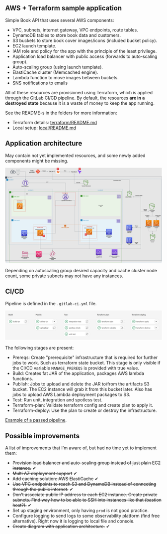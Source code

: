 ## AWS + Terraform sample application

Simple Book API that uses several AWS components:

 - VPC, subnets, internet gateway, VPC endpoints, route tables.
 - DynamoDB tables to store book data and customers.
 - S3 buckets to store book cover images/icons (included bucket policy).
 - EC2 launch template.
 - IAM role and policy for the app with the principle of the least privilege.
 - Application load balancer with public access (forwards to auto-scaling group).
 - Auto-scaling group (using launch template).
 - ElastiCache cluster (Memcached engine).
 - Lambda function to move images between buckets.
 - SNS notifications to emails

All of these resources are provisioned using Terraform, which is applied through the 
GitLab CI/CD pipeline. By default, the resources **are in a destroyed state** because 
it is a waste of money to keep the app running.

See the README-s in the folders for more information:

 - Terraform details: [terraform/README.md](terraform/README.md)
 - Local setup: [local/README.md](local/README.md)

## Application architecture

May contain not yet implemented resources, and some newly added components might be missing.

![archi.png](images/AwsSampleApp.drawio.png)

Depending on autoscaling group desired capacity and cache cluster 
node count, some private subnets may not have any instances.

## CI/CD

Pipeline is defined in the `.gitlab-ci.yml` file.

![pipeline.png](images/pipeline.png)

The following stages are present:

 - Prereqs: Create "prerequisite" infrastructure that is required for further 
jobs to work. Such as terraform state bucket. This stage is only visible if 
the CI/CD variable `MANAGE_PREREQS` is provided with true value.
 - Build: Creates fat JAR of the application, packages AWS lambda functions.
 - Publish: Jobs to upload and delete the JAR to/from the artifacts S3 bucket. 
The EC2 instance will grab it from this bucket later. Also has jobs to upload AWS 
Lambda deployment packages to S3.
 - Test: Run unit, integration and spotless test.
 - Terraform-plan: Validate terraform config and create plan to apply it.
 - Terraform-deploy: Use the plan to create or destroy the infrastructure.

[Example of a passed pipeline](https://git.epam.com/tamas_gaspar2/aws-sample-app/-/pipelines/2651751).

## Possible improvements

A list of improvements that I'm aware of, but had no time yet to implement 
them:

 - ~~Provision load balancer and auto-scaling group instead of just 
plain EC2 instance.~~ ✔
 - ~~Multi AZ deployment support~~ ✔
 - ~~Add caching solution: AWS ElastiCache~~ ✔
 - ~~Use VPC endpoints to reach S3 and DynamoDB instead of connecting
through the public internet.~~ ✔
 - ~~Don't associate public IP address to each EC2 instance. Create private subnets. Find way how to be able to SSH 
into instances like that (bastion host?).~~ ✔
 - Set up staging environment, only having ``prod`` is not good practice.
 - Configure logging to send logs to some observability platform (find free 
alternative). Right now it is logging to local file and console.
 - ~~Create diagram with application architecture.~~ ✔



